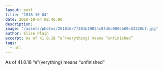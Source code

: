 ```yaml
---
layout: post
title: "2018-10-04"
date: 2018-10-04 08:46:00
description: 
image: "/assets/photos/201810/7f201b19024c8fd6c0006b09c82328bf.jpg"
author: Elise Plain
excerpt: As of 41.0.18 “e”(verything) means “unfinished”
tags: 
  - all
---
```


As of 41.0.18 “e”(verything) means “unfinished”
<p></p>
